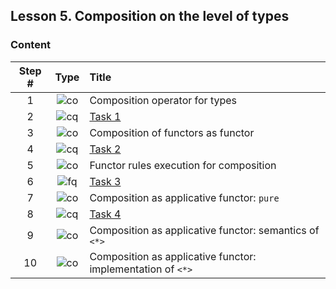 ## Lesson 5. Composition on the level of types

### Content
Step # | Type | Title
:---: | :---: | :---
 1 | ![co] | Composition operator for types
 2 | ![cq] | [Task 1](/lesson5/03.md)
 3 | ![co] | Composition of functors as functor
 4 | ![cq] | [Task 2](/lesson5/05.md)
 5 | ![co] | Functor rules execution for composition
 6 | ![fq] | [Task 3](/lesson5/07.md)
 7 | ![co] | Composition as applicative functor: `pure`
 8 | ![cq] | [Task 4](/lesson5/09.md)
 9 | ![co] | Composition as applicative functor: semantics of `<*>`
10 | ![co] | Composition as applicative functor: implementation of `<*>`

[co]: https://i.imgur.com/mTKW4hg.png "Conspectus"
[tq]: https://i.imgur.com/fqcdfkU.png "Text question"
[fq]: https://i.imgur.com/Ww4q6Lt.png "Essay question"
[cq]: https://i.imgur.com/v0JWPbF.png "Coding question"
